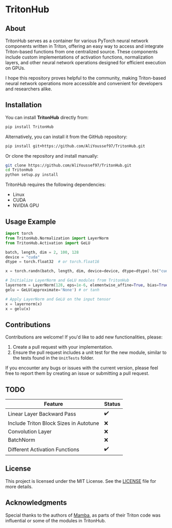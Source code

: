 # TritonHub

## About
TritonHub serves as a container for various PyTorch neural network components written in Triton, offering an easy way to access and integrate Triton-based functions from one centralized source. These components include custom implementations of activation functions, normalization layers, and other neural network operations designed for efficient execution on GPUs.

I hope this repository proves helpful to the community, making Triton-based neural network operations more accessible and convenient for developers and researchers alike.

## Installation

You can install **TritonHub** directly from:

```bash
pip install TritonHub
```

Alternatively, you can install it from the GitHub repository:

```bash
pip install git+https://github.com/AliYoussef97/TritonHub.git
```

Or clone the repository and install manually:

```bash
git clone https://github.com/AliYoussef97/TritonHub.git
cd TritonHub
python setup.py install
```

TritonHub requires the following dependencies:
-   Linux
-   CUDA
-   NVIDIA GPU

## Usage Example

```python
import torch
from TritonHub.Normalization import LayerNorm
from TritonHub.Activation import GeLU

batch, length, dim = 2, 100, 128
device = "cuda"
dtype = torch.float32  # or torch.float16

x = torch.randn(batch, length, dim, device=device, dtype=dtype).to("cuda")

# Initialize LayerNorm and GeLU modules from TritonHub
layernorm = LayerNorm(128, eps=1e-6, elementwise_affine=True, bias=True, device=device, dtype=dtype)
gelu = GeLU(approximate='None') # or tanh

# Apply LayerNorm and GeLU on the input tensor
x = layernorm(x)
x = gelu(x)
```

## Contributions

Contributions are welcome! If you'd like to add new functionalities, please:
1. Create a pull request with your implementation.
2. Ensure the pull request includes a unit test for the new module, similar to the tests found in the `UnitTests` folder.

If you encounter any bugs or issues with the current version, please feel free to report them by creating an issue or submitting a pull request.

## TODO
| Feature                         | Status  |
|----------------------------------|---------|
| Linear Layer Backward Pass       | ✔️      |
| Include Triton Block Sizes in Autotune | ❌  |
| Convolution Layer                      | ❌       |
| BatchNorm                        | ❌       |
| Different Activation Functions   | ✔️       |


## License
This project is licensed under the MIT License. See the [LICENSE](https://github.com/AliYoussef97/TritonHub/blob/main/LICENSE) file for more details.

## Acknowledgments
Special thanks to the authors of [Mamba](https://github.com/state-spaces/mamba), as parts of their Triton code was influential or some of the modules in TritonHub.
